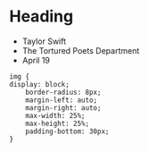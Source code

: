 # Heading

* Taylor Swift
* The Tortured Poets Department
* April 19

````
img {
display: block;
    border-radius: 8px;
    margin-left: auto;
    margin-right: auto;
    max-width: 25%;
    max-height: 25%;
    padding-bottom: 30px;
}
